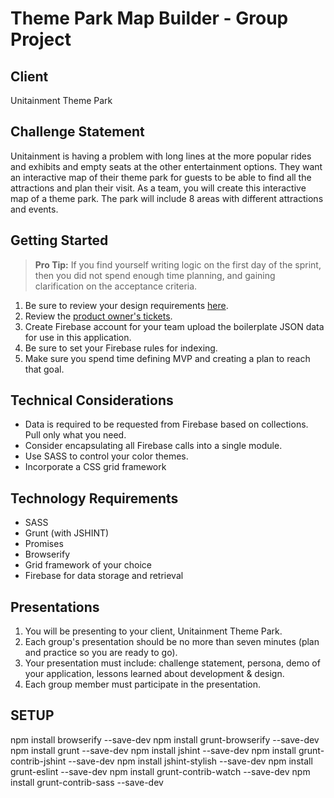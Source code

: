 # Theme Park Map Builder - Group Project

## Client
Unitainment Theme Park

## Challenge Statement
Unitainment is having a problem with long lines at the more popular rides and exhibits and empty seats at the other entertainment options. They want an interactive map of their theme park for guests to be able to find all the attractions and plan their visit. As a team, you will create this interactive map of a theme park. The park will include 8 areas with different attractions and events.


## Getting Started

> **Pro Tip:** If you find yourself writing logic on the first day of the sprint, then you did not spend enough time planning, and gaining clarification on the acceptance criteria.

1. Be sure to review your design requirements [here](https://sites.google.com/susanculkin.com/fewdd-b/design-subjects/week-8/theme-park-project). 
1. Review the [product owner's tickets](https://github.com/nashville-software-school/group-project-uix-theme-park/issues).
1. Create Firebase account for your team upload the boilerplate JSON data for use in this application.
1. Be sure to set your Firebase rules for indexing.
1. Make sure you spend time defining MVP and creating a plan to reach that goal.



## Technical Considerations
* Data is required to be requested from Firebase based on collections. Pull only what you need.
* Consider encapsulating all Firebase calls into a single module.
* Use SASS to control your color themes.
* Incorporate a CSS grid framework

## Technology Requirements
* SASS 
* Grunt (with JSHINT) 
* Promises
* Browserify
* Grid framework of your choice
* Firebase for data storage and retrieval

## Presentations

1. You will be presenting to your client, Unitainment Theme Park.
1. Each group's presentation should be no more than seven minutes (plan and practice so you are ready to go). 
1. Your presentation must include: challenge statement, persona, demo of your application, lessons learned about development & design.
1. Each group member must participate in the presentation.


## SETUP

npm install browserify --save-dev
npm install grunt-browserify --save-dev
npm install grunt --save-dev
npm install jshint --save-dev
npm install grunt-contrib-jshint --save-dev
npm install jshint-stylish --save-dev
npm install grunt-eslint --save-dev
npm install grunt-contrib-watch --save-dev
npm install grunt-contrib-sass --save-dev

